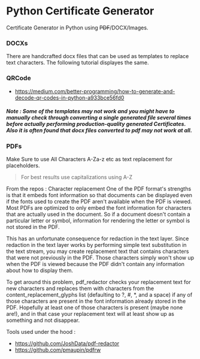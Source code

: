 # Python Certificate Generator
Certificate Generator in Python using <strike>PDF</strike>/DOCX/Images.

### DOCXs
There are handcrafted docx files that can be used as templates to replace text characters. The following tutorial displayes the same.

### QRCode
- https://medium.com/better-programming/how-to-generate-and-decode-qr-codes-in-python-a933bce56fd0

##### Note : Some of the templates may not work and you might have to manually check through converting a single generated file several times before actually performing production-quality generated Certificates. Also it is often found that docx files converted to pdf may not work at all.


### PDFs
Make Sure to use All Characters A-Za-z etc as text replacement for placeholders.

<blockquote>For best results use capitalizations using A-Z</blockquote>

From the repos :
Character replacement
One of the PDF format's strengths is that it embeds font information so that documents can be displayed even if the fonts used to create the PDF aren't available when the PDF is viewed. Most PDFs are optimized to only embed the font information for characters that are actually used in the document. So if a document doesn't contain a particular letter or symbol, information for rendering the letter or symbol is not stored in the PDF.

This has an unfortunate consequence for redaction in the text layer. Since redaction in the text layer works by performing simple text substitution in the text stream, you may create replacement text that contains characters that were not previously in the PDF. Those characters simply won't show up when the PDF is viewed because the PDF didn't contain any information about how to display them.

To get around this problem, pdf_redactor checks your replacement text for new characters and replaces them with characters from the content_replacement_glyphs list (defaulting to ?, #, *, and a space) if any of those characters are present in the font information already stored in the PDF. Hopefully at least one of those characters is present (maybe none are!), and in that case your replacement text will at least show up as something and not disappear.

Tools used under the hood :
- https://github.com/JoshData/pdf-redactor
- https://github.com/pmaupin/pdfrw
